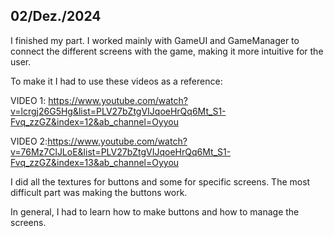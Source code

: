 ## 02/Dez./2024

I finished my part. I worked mainly with GameUI and GameManager to connect the different screens with the game, 
making it more intuitive for the user. 

To make it I had to use these videos as a reference: 

VIDEO 1: https://www.youtube.com/watch?v=lcrgj26G5Hg&list=PLV27bZtgVIJqoeHrQq6Mt_S1-Fvq_zzGZ&index=12&ab_channel=Oyyou

VIDEO 2:https://www.youtube.com/watch?v=76Mz7ClJLoE&list=PLV27bZtgVIJqoeHrQq6Mt_S1-Fvq_zzGZ&index=13&ab_channel=Oyyou

I did all the textures for buttons and some for specific screens. 
The most difficult part was making the buttons work.

In general, I had to learn how to make buttons and how to manage the screens. 


